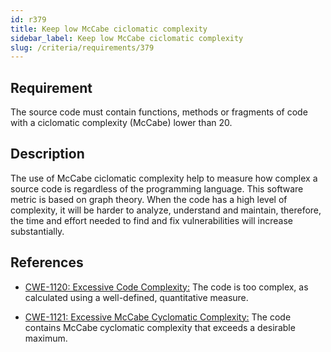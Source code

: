 ```yaml
---
id: r379
title: Keep low McCabe ciclomatic complexity
sidebar_label: Keep low McCabe ciclomatic complexity
slug: /criteria/requirements/379
---
```


## Requirement

The source code
must contain functions, methods
or fragments of code
with a ciclomatic complexity (McCabe)
lower than 20.

## Description

The use of McCabe ciclomatic complexity
help to measure how complex a source code is
regardless of the programming language.
This software metric is based on graph theory.
When the code has a high level of complexity,
it will be harder to analyze,
understand and maintain,
therefore,
the time and effort needed
to find and fix vulnerabilities
will increase substantially.

## References

- [CWE-1120: Excessive Code Complexity:](https://cwe.mitre.org/data/definitions/1120.html)
  The code is too complex,
  as calculated using a well-defined,
  quantitative measure.

- [CWE-1121: Excessive McCabe Cyclomatic Complexity:](https://cwe.mitre.org/data/definitions/1121.html)
  The code contains McCabe cyclomatic complexity
  that exceeds a desirable maximum.
